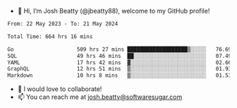 - 👋 Hi, I’m Josh Beatty (@jbeatty88), welcome to my GitHub profile!

<!--START_SECTION:waka-->

```txt
From: 22 May 2023 - To: 21 May 2024

Total Time: 664 hrs 16 mins

Go                    509 hrs 27 mins ███████████████████▒░░░░░   76.69 %
SQL                   49 hrs 46 mins  ██░░░░░░░░░░░░░░░░░░░░░░░   07.49 %
YAML                  17 hrs 42 mins  ▓░░░░░░░░░░░░░░░░░░░░░░░░   02.66 %
GraphQL               12 hrs 51 mins  ▒░░░░░░░░░░░░░░░░░░░░░░░░   01.93 %
Markdown              10 hrs 8 mins   ▒░░░░░░░░░░░░░░░░░░░░░░░░   01.53 %
```

<!--END_SECTION:waka-->

- 💞️ I would love to collaborate!
- 📫 You can reach me at josh.beatty@softwaresugar.com

<!---
jbeatty88/jbeatty88 is a ✨ special ✨ repository because its `README.md` (this file) appears on your GitHub profile.
You can click the Preview link to take a look at your changes.
--->
